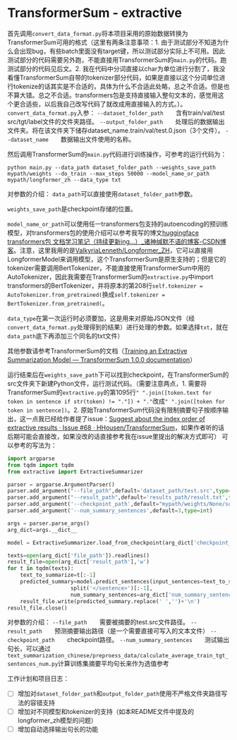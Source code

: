 # TransformerSum - extractive

首先调用`convert_data_format.py`将本项目采用的原始数据转换为TransformerSum可用的格式（这里有两条注意事项：1. 由于测试部分不知道为什么会出现bug，有些batch里面没有target键，所以测试部分实际上不可用。因此测试部分的代码需要另外跑，不能直接用TransformerSum的`main.py`的代码。跑测试部分的代码见后文。2. 我在代码中分词直接以char为单位进行分割了，我没看懂TransformerSum自带的tokenizer部分代码，如果是直接以这个分词单位进行tokenize的话其实是不合适的，具体为什么不合适此处略，总之不合适。但是也不算大错。总之不合适。transformers包是支持直接输入整句文本的，感觉用这个更合适些，以后我自己改写代码了就改成用直接输入的方式。）。
`convert_data_format.py`入参：
`--dataset_folder_path`&emsp;&emsp;含有train/val/test src/tgt/label文件的文件夹路径。
`--output_folder_path`&emsp;&emsp;处理后的数据输出文件夹。将在该文件夹下储存dataset_name.train/val/test.0.json（3个文件）。
`--dataset_name`&emsp;&emsp;数据输出文件使用的名称。

然后调用TransformerSum的`main.py`代码进行训练操作，可参考的运行代码为：
```
python main.py --data_path dataset_folder_path --weights_save_path mypath/weights --do_train --max_steps 50000 --model_name_or_path mypath/longformer_zh --data_type txt
```
对参数的介绍：
`data_path`可以直接使用`dataset_folder_path`参数。

`weights_save_path`是checkpoint存储的位置。

`model_name_or_path`可以使用任一transformers包支持的autoencoding的预训练模型，对transformers包的使用介绍可以参考我写的博文[huggingface transformers包 文档学习笔记（持续更新ing...）_诸神缄默不语的博客-CSDN博客](https://blog.csdn.net/PolarisRisingWar/article/details/122953984)。注意，这里我用的是[ValkyriaLenneth/Longformer_ZH](https://github.com/ValkyriaLenneth/Longformer_ZH)，它可以直接用LongformerModel来调用模型，这个TransformerSum是原生支持的；但是它的tokenizer需要调用BertTokenizer，不能直接使用TransformerSum中用的AutoTokenizer，因此我需要在TransformerSum的`extractive.py`中import transformers的BertTokenizer，并将原本的第208行`self.tokenizer = AutoTokenizer.from_pretrained(`换成`self.tokenizer = BertTokenizer.from_pretrained(`。

`data_type`在第一次运行时必须要加，这是用来对原始JSON文件（经`convert_data_format.py`处理得到的结果）进行处理的参数。如果选择`txt`，就在`data_path`底下再添加三个同名的txt文件）

其他参数请参考TransformerSum的文档（[Training an Extractive Summarization Model — TransformerSum 1.0.0 documentation](https://transformersum.readthedocs.io/en/latest/extractive/training.html)）

运行结束后在`weights_save_path`下可以找到checkpoint，在TransformerSum的src文件夹下新建Python文件，运行测试代码。（需要注意两点，1. 需要将TransformerSum的`extractive.py`的第1095行`" ".join([token.text for token in sentence if str(token) != "."]) + "."`改成`" ".join([token for token in sentence])`。2. 原始TransformerSum代码没有限制摘要句子按顺序输出，这一点我已经给作者提了issue：[Suggest about the index order of extractive results · Issue #68 · HHousen/TransformerSum](https://github.com/HHousen/TransformerSum/issues/68)，如果作者听的话后期可能会直接改，如果没改的话直接参考我在issue里提出的解决方式即可）
可以参考的写法为：
```python
import argparse
from tqdm import tqdm
from extractive import ExtractiveSummarizer

parser = argparse.ArgumentParser()
parser.add_argument("--file_path",default='dataset_path/test.src',type=str)
parser.add_argument("--result_path",default='results_path/result.txt',type=str)
parser.add_argument('--checkpoint_path',default="mypath/weights/None/some_random_id/checkpoints/epoch=99-step=20299.ckpt",type=str)
parser.add_argument('--num_summary_sentences',default=3,type=int)

args = parser.parse_args()
arg_dict=args.__dict__

model = ExtractiveSummarizer.load_from_checkpoint(arg_dict['checkpoint_path'])

texts=open(arg_dict['file_path']).readlines()
result_file=open(arg_dict['result_path'],'w')
for t in tqdm(texts):
    text_to_summarize=t[:-1]
    predicted_summary=model.predict_sentences(input_sentences=text_to_summarize.\
                    split('</sentence>')[:-1],
                    num_summary_sentences=arg_dict['num_summary_sentences'],tokenized=True)
    result_file.write(predicted_summary.replace(' ','')+'\n')
result_file.close()
```
对参数的介绍：
`--file_path`&emsp;&emsp;需要被摘要的test.src文件路径。
`--result_path`&emsp;&emsp;预测摘要输出路径（是一个需要直接可写入的文本文件）
`--checkpoint_path`&emsp;&emsp;checkpoint路径。
`--num_summary_sentences`&emsp;&emsp;测试输出句长，可以通过`text_summarization_chinese/preproess_data/calculate_average_train_tgt_sentences_num.py`计算训练集摘要平均句长来作为选值参考

工作计划和项目日志：
- [ ] 增加对`dataset_folder_path`和`output_folder_path`使用不严格文件夹路径写法的容错支持
- [ ] 增加对不同模型和tokenizer的支持（如本README文件中提及的longformer_zh模型的问题）
- [ ] 增加自动选择输出句长的功能